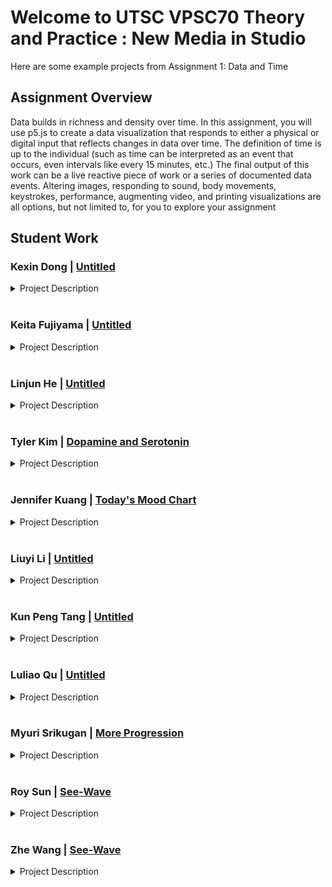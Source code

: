
# Welcome to UTSC VPSC70 Theory and Practice : New Media in Studio 

Here are some example projects from Assignment 1: Data and Time

## Assignment Overview

Data builds in richness and density over time. In this assignment, you will use p5.js to create a data visualization that responds to either a physical or digital input that reflects changes in data over time. The definition of time is up to the individual (such as time can be interpreted as an event that occurs, even intervals like every 15 minutes, etc.) The final output of this work can be a live reactive piece of work or a series of documented data events. Altering images, responding to sound, body movements, keystrokes, performance, augmenting video, and printing visualizations are all options, but not limited to, for you to explore your assignment

## Student Work

### Kexin Dong | [Untitled](/utscnewmedia/StudentWorkAssignment1/kexinDong)

<details>
  <summary>Project Description</summary>
<br/>  
For this assignment, I learned a lot of new code usage. The theme I chose is 
tree rings because I think tree rings can directly represent "time and data". I also 
mentioned in this assignment a timeline of the last two years of Covid-19 in Canada. 
If you click on the picture, what happens in the month and year will appear. I want to 
showcase the major events that have affected people's lives in recent years through 
the media. And use the data to store forever.
  
I think this work is challenging and meaningful. Because the things people 
experience in life are basically in the past tense and will not be deliberately reserved. 
Of course, I hope you can use the tree rings to record things at each stage. At the 
same time, you can grow slowly like a tree, and feel the process of growth.
</details>

<br/>

### Keita Fujiyama | [Untitled](/utscnewmedia/StudentWorkAssignment1/keitaFujiyama/)

<details>
  <summary>Project Description</summary>
<br/>  
 This artwork is collecting minutes, and more than 100 lines will be outputted every minute to create unique pictures. A reason why I create a time-related artwork is that I sometimes forget how important time is. Time is finite, and we consume the same amount of time during our lives. However, we do not care if a minute has passed because a minute is very short, and it will pass before we realize it. 
  
  Also, in creating this artwork, I faced three challenges. The first challenge was that outputting random lines with the random RGB colours resulted in less beautiful pictures. Therefore, to make unique pictures beautiful every minute, I wrote a code which finally tries to select similar numbers with the RGB color which sets every minute. The second challenge was how to express different ways of spending time while sharing 'the same amount of time." Then, I came up with using a QR code to share the code to create their own unique picture per minute. There is no physical input because no one cannot control time. The third challenge was how to update each minute on the canvas. Unfortunately, I did not know how to erase the outputted subject from the canvas, so I created a code in which lines are densely overlaid to realize time updates.
</details>

<br/>

### Linjun He  | [Untitled](/utscnewmedia/StudentWorkAssignment1/linjunHe/)

<details>
  <summary>Project Description</summary>
  <br/>
 The theme of my work is that there are some things you can't do no matter how hard you try. My inspiration 
came  from  our  workshop1.  We  learned  how  to  fill  the  entire  canavas  with  random  shapes.  I  thought 
backwards  and  tried  to  use  random  graphics  to  clear  the  pattern  on  the  canavas.  This  is  very  interesting. 

  What's more interesting is that because I didn't find the right parameters, I can't clear the computer-generated 
patterns on the canavas when I randomly generate patterns. This got me thinking. In theory, as long as I press 
the mouse fast enough to clear the canavas. But it can't be done, just like some things in life, no matter how 
many times you try, you just can't get it done. At the same time, I also randomly generate the number of 
mouse clicks, so I can see how many times the mouse is clicked at any time. 
</details>

<br/>

### Tyler Kim  | [Dopamine and Serotonin](/utscnewmedia/StudentWorkAssignment1/tylerKim)
<details>
  <summary>Project Description</summary>
  <br/>
 In my work “Dopamine and Serotonin”, the program is presented as a simple start button
followed by a timer, counter for clicks and a button that says click. Upon clicking, a random word
from a list of words is printed onto the screen in a random size and location. Upon further
inspection, the button that says click doesn’t actually have any impact on the program and one
can click anywhere on the screen to make words pop up.
  
The idea behind this work comes from interactions on our phones on social media in an attempt
to produce dopamine and serotonin through various interactions on them. The work attempts to
simplify the interactions we go through on our phones to the core of the interaction by removing
all visual and audio queues with positive words and removing all interaction besides clicking.
The click button having no actual impact is a part of the work that aims to reflect on how many
of our interactions on social media have very little impact or meaning and could simply be
replaced by something else, in this case clicking anywhere else on the screen.
This is an important topic to me as many of my peers and/or friends are caught up in social
media and simply unable to put their phones down and are constantly consuming any bit they
can to get more “dopamine and serotonin”.
</details>

 <br/>
 
### Jennifer Kuang | [Today's Mood Chart](/utscnewmedia/StudentWorkAssignment1/jenniferKuang)
<details>
  <summary>Project Description</summary>
  <br/>
 Today’s Mood Chart is an interactive p5.js program that visualizes audio and 
simultaneously generates a chart based on the sound. The program invites audience to 
reply and response to the question “How is your day today?” in front of the 
microphone. Once the participant speaks, the ellipses on the canvas of the program 
will simultaneously duplicate and the size and color will also change, which is based 
on the frequency and volume of the sound. At the end, the participant can save the 
canvas as an image file, this is their mood chart for today.
  
This work uses data generated from the audio. Time plays a crucial role in this project 
because the chart looks different in every second as the data of the audio builds in 
richness and the ellipses change based on the data over time. The idea of this project 
is inspired by emotions/feelings chart which is a colorful wheel used by parents to 
know their children’s feeling. 

Through visualizing the audience’s audio, this project encourages audience to think 
and confess today’s mood and feeling. In this fast-paced age, things are happening 
and changing very quickly. We are overwhelmed by busy schedule and complex 
relationships, but seldom sit down and ask ourselves, “Am I happy today?” The artist 
hopes that this work can make the audience become aware of their own everyday 
moods and emotional changes.   
</details>

<br/>

### Liuyi Li  | [Untitled](/utscnewmedia/StudentWorkAssignment1/liuyiLi/)

<details>
  <summary>Project Description</summary>
  <br/>
 For this assignment, I made 6 clocks in a frame that ticking every 
second with ticking sound. I believe this is a very direct way showing 
how time flows on my work. For the first four clocks on the left frame, 
the  shape  and  the  colors  are  designed  by  the  inspirations  of  each 
country’s flag. Also, the first four clock’s time was exactly based 
on the real region’s time. (The first one is China, the second one is 
Ukraine, the third one is Korea and the fourth one is Canada.) 
  
For rest 2 clocks that do not have any color except black is the local 
time. As the assignment instruction illustrated to thinking about how 
the work could be presented in a gallery, personally I would want these 
2 clocks without color to showing the local time where the gallery 
located. I was trying my best distinct the colorless clocks and the 
regional clocks, so I wanted to be as creative as I can. The first 
idea came into my mind was “clock does not need to be a circle”. As 
a result, one clock is totally consisted by numbers and on the middle 
above. The biggest clock that on the right was an ellipse that consisted 
by numbers and mathematical symbols. I believe the interesting part is 
that instead of showing the exact number on the clock the equations 
could have more fun for visitors to calculate. 
  
In  general,  this  frame  was  only  consisted  by  geometric  figures  and 
characters.  My  intention  was  to  make  aesthetic  out  of  the  simplest 
things. 
</details>

<br/>

### Kun Peng Tang | [Untitled](/utscnewmedia/StudentWorkAssignment1/KunPengTang)
<details>
  <summary>Project Description</summary>
  <br/>
The dates shown in this project all are important dates that happened in the past two years 
against the coronavirus. Sixteen dates appeared in my project, and these sixteen different dates 
all recorded a critical event that happened on that day. In the project, I also added a clock, and I 
want to remind people that time is passing, but never forget the moments that damaged our life. 
During the coronavirus outbreak, sixteen events happened on sixteen different dates that have 
caused different levels of damage to my life and people's lives. Through this project, I want to 
record these dates forever so that the residents of this city and I can firmly remember the 
moments that the coronavirus did to our lives in the past two years.
The sixteen critical events that occurred on these sixteen dates are:
1. On January 23. 2020, the first identified case of Covid-19 in Toronto, means our life will 
change.
2. In March 17.2020, Ontario declared its first emergency during the pandemic outbreak.
3. From March 23.2020 to June 24.2020, the city was locked down for the first time, and the 
government limited the operation of important businesses.
4. On July 7.2020, Toronto introduced mask requirements for all public indoors. From that day, 
the mask became an essential item in our life.
5. On July 31.2020, the city of Toronto went into stage 3 open, which is the gym and all other 
public places are allowed to reopen, and we finally can get in touch with people and socialize with 
others.
6. On August 10.2020, it was the first summer after the coronavirus outbreak, and the city saw a 
significant decline in new cases.
7. From September 1.2020 to October 1.2020, affected cases began to rise steadily, Toronto, the 
peel region, the York Region, and Ottawa went back into stage 2 again because of the rising viral 
spread, and all the cinemas, gyms, bars, etc. closed again.
8. In July 23.2020, the city of Toronto was placed under lockdown again, and our life returned to 
isolation again.
9. On December 15.2020, with the overall plans for Covid-19 vaccinations across Canada, people 
have more hopes against the virus.
10. On December 26.2020, the government declared a province-wide shutdown. All the people in 
Ontario had to stay at home and cut off social contact with others.
11. On January 1.2021, the province declared stay-at-home orders for the entire province. It was 
the craziest order I have ever heard because the government did not recommend people go out for 
any unessential activity, such as driving around.
12. On March 8.2021, Toronto temporarily cancelled the stay-at-home orders, and people could 
finally go out.
13. On April 3.2021, following an uptick in new cases in Ontario, the province was exacerbated 
by more aggressive variants of SARS-CoV-2, and the virus became more infectious and 
dangerous.
14. On June 2.2021, the province finally started to reopen, and stages reopened the city of 
Toronto.
15. On March 21.2022, most provincial masking regulations were lifted by the government, so 
people could finally choose to wear masks or not according to their wishes.
16. On May 9.2022, the mayor John announced the termination of Toronto's Covid-19 state of 
emergency after being in effect for 777days.
</details>

<br/>

### Luliao Qu | [Untitled](/utscnewmedia/StudentWorkAssignment1/luliaoQu)
<details>
  <summary>Project Description</summary>
  <br/>
In  this  project,  I  decided  to  to  a  project  about  time.  The  theme  of  this  project  is  peaceful, 
slow flow of life can let me feel relax and peaceful. When I need to relax, I always choose to sit 
on my balcony to view the scene. So, in this project I shoot the daylight view on my balcony and 
the  night  view  on  it.  I  also  recorded  the  sound  on  the  balcony  to  let  the  audience  feeling  more 
about the atmosphere. I used p5 to write a code to show the day view and night view, when the 
mouse touch the picture, it will changed into different views. When I show this project in class, i 
want my classmates feel peaceful and relax.  
</details>

<br/>
  
### Myuri Srikugan | [More Progression](/utscnewmedia/StudentWorkAssignment1/myuriSrikugan)
<details>
  <summary>Project Description</summary>
 Using three prompts, I tempt viewers to engage with my work and explore some stigmas placed on different groups within our society. There are three numbered buttons
present, each in accordance to a prompt, and when each is pressed; different points on
the map of Canada will pop up respectfully with stories of individuals that have faced
some form of struggle that is often dismissed by institutions, the government and our
community. These issues have been present for a long time, yet progression seems to
be very slow, with some changes causing us to back track instead of progress. We live
in a world where transphobia is normalized, women are silenced, and men struggle to
open up about their mental health.  
  
 I try to bring awareness to these issues by sharing the views of those that have suffered from certain stigmas and stereotypes. The colour
of the points for each prompt remains the same to show the interconnectedness of
struggle between groups that face stigmas. The quotations that appear when hovering
over points share supportive messages or cries for help from individuals around that
region of Canada. 
  
  The quotations can be very heavy and for that reason I try to create a
welcoming visually minimalistic yet appealing digital format of delivering these stories
and messages to the viewer in a digestible and approachable way. For progression to
occur, awareness must be brought to issues that are often ignored. Through More
Progression, I hope to bring awareness to a few taunting issues present in Canada
today. 
</details>
<br/>

### Roy Sun | [See-Wave](/utscnewmedia/StudentWorkAssignment1/roySun)
<details>
  <summary>Project Description</summary>
  <br/>
For this project I initially wanted to use videos from the same timeline to illustrate data and 
time for simplicity purposes, but unfortunately the result was not as prominent as it could be. 
My intention of this project is to bring out the contrast with different timelines. I then created a 
questionnaire where the audience can choose and select from different timelines to play, which 
can also demonstrate the use of time within the integrity of this project. 
  
The theme for this project I have chosen is Covid. I’ve been away from families and friends from 
China since 2016 for coming abroad to study, and since covid started almost three years ago I 
have not been visiting home. The entire project was revolving around the idea of series of data 
during covid period. Three different timelines were introduced, three days, three months, and 
three years. The three days category captured a plant of mine, Monstera, a recent hobby I’ve 
picked up where I’ve never thought I would. Three months was documenting my body 
transformation which also happened during Covid, where I unsurprisingly followed through also 
due to Covid. As for the three years, I’ve decided to showcase my beloved fury family members, 
my two Shiba Inus, they’ve accompanied me through Covid where I’ve struggled the most with 
stress and anxiety.
  
I believe this simple questionnaire is able to justify the relationship of data and time. Data was 
demonstrated through my videos and photographs, and because time is leaner my datas were 
also able to showcase a timeline accordingly in its timely order.
</details>

</br>

### Zhe Wang | [See-Wave](/utscnewmedia/StudentWorkAssignment1/zheWang)
<details>
  <summary>Project Description</summary>
  <br/>
The name of my project is called See-Wave. See-Wave was built with P5.js. It takes sound from microphone as an input and uses FFT (Fast Fourier Transformation) to filter the sound input. We always use computers to extract, transform, load, as well as analyze data. We tend to forget that mouse and keyboard are not the only intermediates that connect us to the computer’s brain. They way microphone takes in our sound is very similar to how we have conversations with people, instead, we are talking to the computer. 
  
  
 The code reacts to the sound around the microphone, and simultaneously filter and plot the sound wave on to the screen. The pitch of the sound, and the volume of the sound both take effect on the shape of the sound wave. However, talking to the microphone is not the only way to connect with computers via sound; We can also touch the microphone. By looking at the sound wave while touching the microphone, we get a sense of how ‘pleased’ the computer is. The faster we rub the microphone, the more disperse the wave is ---- faster motion creates louder, or in other word, noisier sound. The code dose not store any sound data from the microphone, everything presented corresponds to real-time data. It reminds us how living for the moment is important. People nowadays spend too much time looking at historical data, which creates a sense of living in the past. I’d like to have people to capture the pleasure they experience at this very moment by interacting with See-Wave.
</details>
